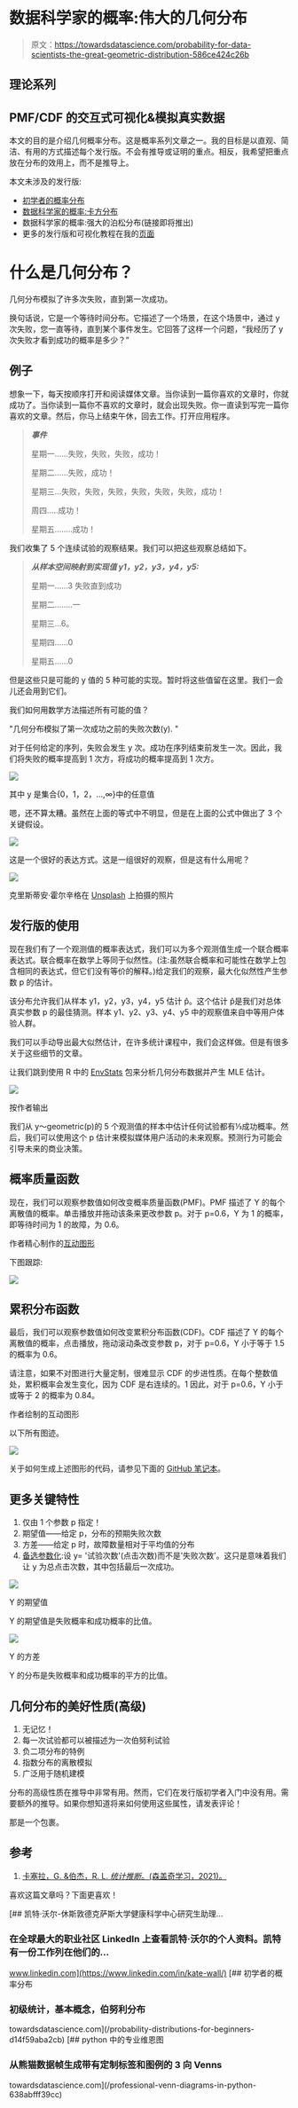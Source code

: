 # 数据科学家的概率:伟大的几何分布

> 原文：<https://towardsdatascience.com/probability-for-data-scientists-the-great-geometric-distribution-586ce424c26b>

## 理论系列

## PMF/CDF 的交互式可视化&模拟真实数据

本文的目的是介绍几何概率分布。这是概率系列文章之一。我的目标是以直观、简洁、有用的方式描述每个发行版。不会有推导或证明的重点。相反，我希望把重点放在分布的效用上，而不是推导上。

本文未涉及的发行版:

*   [初学者的概率分布](/probability-distributions-for-beginners-d14f59aba2cb)
*   [数据科学家的概率:卡方分布](/probability-for-data-scientists-the-capable-chi-squared-distribution-abced58fa157)
*   数据科学家的概率:强大的泊松分布(链接即将推出)
*   更多的发行版和可视化教程在我的[页面](https://k8wall.medium.com/)

# **什么是几何分布？**

几何分布模拟了许多次失败，直到第一次成功。

换句话说，它是一个等待时间分布。它描述了一个场景，在这个场景中，通过 y 次失败，您一直等待，直到某个事件发生。它回答了这样一个问题，“我经历了 y 次失败才看到成功的概率是多少？”

## **例子**

想象一下，每天按顺序打开和阅读媒体文章。当你读到一篇你喜欢的文章时，你就成功了。当你读到一篇你不喜欢的文章时，就会出现失败。你一直读到写完一篇你喜欢的文章。然后，你马上结束午休，回去工作。打开应用程序。

> ***事件***
> 
> 星期一……失败，失败，失败，成功！
> 
> 星期二……失败，成功！
> 
> 星期三…失败，失败，失败，失败，失败，失败，成功！
> 
> 周四…..成功！
> 
> 星期五…..…成功！

我们收集了 5 个连续试验的观察结果。我们可以把这些观察总结如下。

> ***从样本空间映射到实现值 y1，y2，y3，y4，y5:***
> 
> 星期一……3 失败直到成功
> 
> 星期二……..一
> 
> 星期三…6。
> 
> 星期四……0
> 
> 星期五……0

但是这些只是可能的 y 值的 5 种可能的实现。暂时将这些值留在这里。我们一会儿还会用到它们。

我们如何用数学方法描述所有可能的值？

"几何分布模拟了第一次成功之前的失败次数(y). "

对于任何给定的序列，失败会发生 y 次。成功在序列结束前发生一次。因此，我们将失败的概率提高到 1 次方，将成功的概率提高到 1 次方。

![](img/afd87744e46e32c5fb1ded45ad09fc89.png)

其中 y 是集合{0，1，2，…,∞}中的任意值

嗯，还不算太糟。虽然在上面的等式中不明显，但是在上面的公式中做出了 3 个关键假设。

![](img/e143d22035f3802139946bdb8afff115.png)

这是一个很好的表达方式。这是一组很好的观察，但是这有什么用呢？

![](img/ab5df0f4a4a202caf80e0a91fe4f19d6.png)

克里斯蒂安·霍尔辛格在 [Unsplash](https://unsplash.com/s/photos/geometric?utm_source=unsplash&utm_medium=referral&utm_content=creditCopyText) 上拍摄的照片

## 发行版的使用

现在我们有了一个观测值的概率表达式，我们可以为多个观测值生成一个联合概率表达式。联合概率在数学上等同于似然性。(注:虽然联合概率和可能性在数学上包含相同的表达式，但它们没有等价的解释。)给定我们的观察，最大化似然性产生参数 p 的估计。

该分布允许我们从样本 y1，y2，y3，y4，y5 估计 p̂。这个估计 p̂是我们对总体真实参数 p 的最佳猜测。样本 y1、y2、y3、y4、y5 中的观察值来自中等用户体验人群。

我们可以手动导出最大似然估计，在许多统计课程中，我们会这样做。但是有很多关于这些细节的文章。

让我们跳到使用 R 中的 [EnvStats](https://search.r-project.org/CRAN/refmans/EnvStats/html/egeom.html) 包来分析几何分布数据并产生 MLE 估计。

![](img/eb2f6e32e410e79b2547d5c5f9c90aa7.png)

按作者输出

我们从 y～geometric(p)的 5 个观测值的样本中估计任何试验都有⅓成功概率。然后，我们可以使用这个 p 估计来模拟媒体用户活动的未来观察。预测行为可能会引导未来的商业决策。

## **概率质量函数**

现在，我们可以观察参数值如何改变概率质量函数(PMF)。PMF 描述了 Y 的每个离散值的概率。单击播放并拖动该条来更改参数 p。对于 p=0.6，Y 为 1 的概率，即等待时间为 1 的故障，为 0.6。

作者精心制作的[互动图形](https://plotly.com/~k8wall/11/)

下图跟踪:

![](img/1ab04a1af5add8cdb363760bf5608086.png)

## **累积分布函数**

最后，我们可以观察参数值如何改变累积分布函数(CDF)。CDF 描述了 Y 的每个离散值的概率，点击播放，拖动滚动条改变参数 p，对于 p=0.6，Y 小于等于 1.5 的概率为 0.6。

请注意，如果不对图进行大量定制，很难显示 CDF 的步进性质。在每个整数值处，累积概率会发生变化，因为 CDF 是右连续的。1 因此，对于 p=0.6，Y 小于或等于 2 的概率为 0.84。

作者绘制的互动图形

以下所有图迹。

![](img/e75eae66a010ab8582b9059d57fa4b86.png)

关于如何生成上述图形的代码，请参见下面的 [GitHub 笔记本](https://github.com/katewall/medium_tutorials/blob/main/220220_Medium_GeometricDistribution.ipynb)。

## **更多关键特性**

1.  仅由 1 个参数 p 指定！
2.  期望值——给定 p，分布的预期失败次数
3.  方差——给定 p 时，故障数量相对于平均值的分布
4.  [备选参数化](https://en.wikipedia.org/wiki/Geometric_distribution):设 y= '试验次数'(点击次数)而不是'失败次数'。这只是意味着我们让 y 为总点击次数，其中包括最后一次成功。

![](img/08df28b60a644a8d17d8c8f479ab52a1.png)

Y 的期望值

Y 的期望值是失败概率和成功概率的比值。

![](img/f5f838ec28e202707c1f36983a53454b.png)

Y 的方差

Y 的分布是失败概率和成功概率的平方的比值。

## **几何分布的美好性质(高级)**

1.  无记忆！
2.  每一次试验都可以被描述为一次伯努利试验
3.  负二项分布的特例
4.  指数分布的离散模拟
5.  广泛用于随机建模

分布的高级性质在推导中非常有用。然而，它们在发行版初学者入门中没有用。需要额外的推导。如果你想知道将来如何使用这些属性，请发表评论！

那是一个包裹。

## 参考

1.  [卡塞拉，G. &伯杰，R. L. *统计推断*。(森盖奇学习，2021)。](http://paperpile.com/b/x5RNuE/5O9c)

喜欢这篇文章吗？下面更喜欢！

[](https://www.linkedin.com/in/kate-wall/) [## 凯特·沃尔-休斯敦德克萨斯大学健康科学中心研究生助理…

### 在全球最大的职业社区 LinkedIn 上查看凯特·沃尔的个人资料。凯特有一份工作列在他们的…

www.linkedin.com](https://www.linkedin.com/in/kate-wall/) [](/probability-distributions-for-beginners-d14f59aba2cb) [## 初学者的概率分布

### 初级统计，基本概念，伯努利分布

towardsdatascience.com](/probability-distributions-for-beginners-d14f59aba2cb) [](/professional-venn-diagrams-in-python-638abfff39cc) [## python 中的专业维恩图

### 从熊猫数据帧生成带有定制标签和图例的 3 向 Venns

towardsdatascience.com](/professional-venn-diagrams-in-python-638abfff39cc)